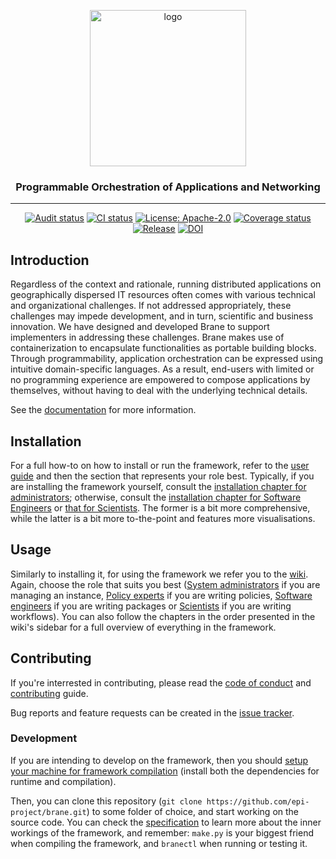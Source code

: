 <p align="center">
  <img src="https://raw.githubusercontent.com/onnovalkering/brane/master/contrib/assets/logo.png" alt="logo" width="250"/>
  <h3 align="center">Programmable Orchestration of Applications and Networking</h3>
</p>

----

<span align="center">

  [![Audit status](https://github.com/epi-project/brane/workflows/Audit/badge.svg)](https://github.com/epi-project/brane/actions)
  [![CI status](https://github.com/epi-project/brane/workflows/CI/badge.svg)](https://github.com/epi-project/brane/actions)
  [![License: Apache-2.0](https://img.shields.io/github/license/epi-project/brane.svg)](https://github.com/epi-project/brane/blob/master/LICENSE)
  [![Coverage status](https://coveralls.io/repos/github/epi-project/brane/badge.svg)](https://coveralls.io/github/epi-project/brane)
  [![Release](https://img.shields.io/github/release/epi-project/brane.svg)](https://github.com/epi-project/brane/releases/latest)
  [![DOI](https://zenodo.org/badge/DOI/10.5281/zenodo.3890928.svg)](https://doi.org/10.5281/zenodo.3890928)

</span>

## Introduction

Regardless of the context and rationale, running distributed applications on geographically dispersed IT resources often comes with various technical and organizational challenges. If not addressed appropriately, these challenges may impede development, and in turn, scientific and business innovation. We have designed and developed Brane to support implementers in addressing these challenges. Brane makes use of containerization to encapsulate functionalities as portable building blocks. Through programmability, application orchestration can be expressed using intuitive domain-specific languages. As a result, end-users with limited or no programming experience are empowered to compose applications by themselves, without having to deal with the underlying technical details.

See the [documentation](https://wiki.enablingpersonalizedinterventions.nl) for more information.


## Installation
For a full how-to on how to install or run the framework, refer to the [user guide](https://wiki.enablingpersonalizedinterventions.nl/user-guide) and then the section that represents your role best. Typically, if you are installing the framework yourself, consult the [installation chapter for administrators](https://wiki.enablingpersonalizedinterventions.nl/user-guide/system-admins/installation/introduction.html); otherwise, consult the [installation chapter for Software Engineers](https://wiki.enablingpersonalizedinterventions.nl/user-guide/software-engineers/installation.html) or [that for Scientists](https://wiki.enablingpersonalizedinterventions.nl/user-guide/scientists/installation.html). The former is a bit more comprehensive, while the latter is a bit more to-the-point and features more visualisations.


## Usage
Similarly to installing it, for using the framework we refer you to the [wiki](https://wiki.enablingpersonalizedinterventions.nl/user-guide). Again, choose the role that suits you best ([System administrators](https://wiki.enablingpersonalizedinterventions.nl/user-guide/system-admins/introduction.html) if you are managing an instance, [Policy experts]() if you are writing policies, [Software engineers](https://wiki.enablingpersonalizedinterventions.nl/user-guide/software-engineers/introduction.html) if you are writing packages or [Scientists](https://wiki.enablingpersonalizedinterventions.nl/user-guide/scientists/introduction.html) if you are writing workflows). You can also follow the chapters in the order presented in the wiki's sidebar for a full overview of everything in the framework.


## Contributing
If you're interrested in contributing, please read the [code of conduct](.github/CODE_OF_CONDUCT.md) and [contributing](.github/CONTRIBUTING.md) guide.

Bug reports and feature requests can be created in the [issue tracker](https://github.com/epi-project/brane/issues).


### Development
If you are intending to develop on the framework, then you should [setup your machine for framework compilation](https://wiki.enablingpersonalizedinterventions.nl/user-guide/system-admins/installation/dependencies.html#compilation-dependencies) (install both the dependencies for runtime and compilation).

Then, you can clone this repository (`git clone https://github.com/epi-project/brane.git`) to some folder of choice, and start working on the source code. You can check the [specification](https://wiki.enablingpersonalizedinterventions.nl/specification/) to learn more about the inner workings of the framework, and remember: `make.py` is your biggest friend when compiling the framework, and `branectl` when running or testing it.
